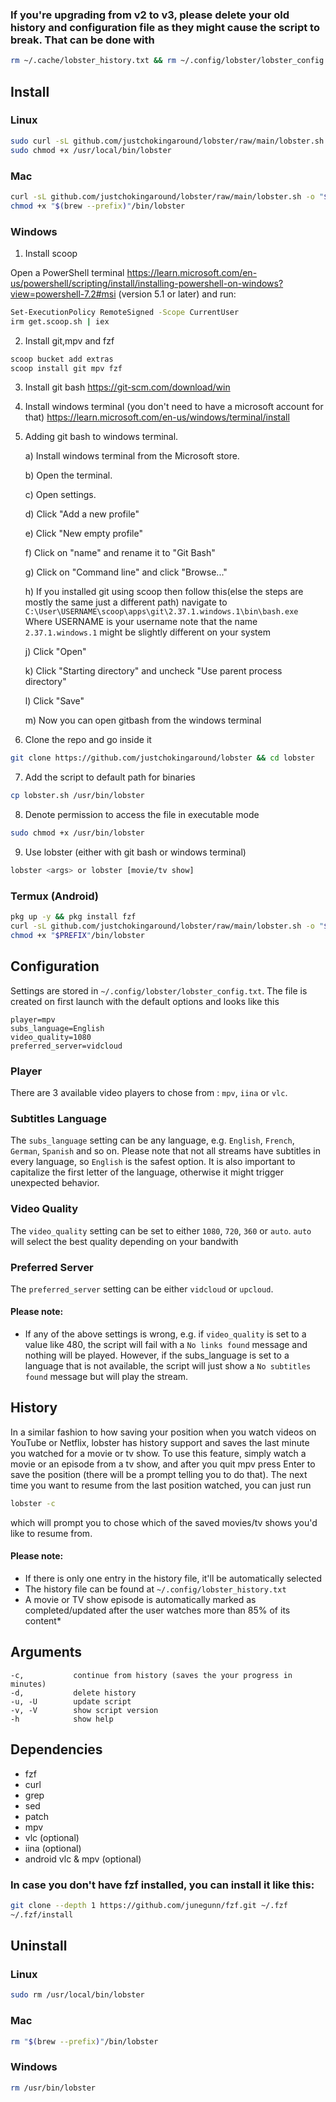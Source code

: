 ### If you're upgrading from v2 to v3, please delete your old history and configuration file as they might cause the script to break. That can be done with 
```sh
rm ~/.cache/lobster_history.txt && rm ~/.config/lobster/lobster_config.txt
```

## Install
### Linux
```sh
sudo curl -sL github.com/justchokingaround/lobster/raw/main/lobster.sh -o /usr/local/bin/lobster &&
sudo chmod +x /usr/local/bin/lobster
```

### Mac
```sh
curl -sL github.com/justchokingaround/lobster/raw/main/lobster.sh -o "$(brew --prefix)"/bin/lobster &&
chmod +x "$(brew --prefix)"/bin/lobster
```

### Windows
1. Install scoop


Open a PowerShell terminal https://learn.microsoft.com/en-us/powershell/scripting/install/installing-powershell-on-windows?view=powershell-7.2#msi (version 5.1 or later) and run:
```sh
Set-ExecutionPolicy RemoteSigned -Scope CurrentUser
irm get.scoop.sh | iex
```
2. Install git,mpv and fzf
```sh
scoop bucket add extras
scoop install git mpv fzf
```
3. Install git bash
https://git-scm.com/download/win
4. Install windows terminal (you don't need to have a microsoft account for that)
https://learn.microsoft.com/en-us/windows/terminal/install
5. Adding git bash to windows terminal.

   a) Install windows terminal from the Microsoft store.
   
   b) Open the terminal.
   
   c) Open settings.
   
   d) Click "Add a new profile"
   
   e) Click "New empty profile"
   
   f) Click on "name" and rename it to "Git Bash"
   
   g) Click on "Command line" and click "Browse..."
   
   h) If you installed git using scoop then follow this(else the steps are mostly  the same just a different path)
      navigate to `C:\User\USERNAME\scoop\apps\git\2.37.1.windows.1\bin\bash.exe`
      Where USERNAME is your username
      note that the name `2.37.1.windows.1` might be slightly different on your system
   
   j) Click "Open"
   
   k) Click "Starting directory" and uncheck "Use parent process directory"
   
   l) Click "Save"
   
   m) Now you can open gitbash from the windows terminal

6. Clone the repo and go inside it
```sh
git clone https://github.com/justchokingaround/lobster && cd lobster
```
7. Add the script to default path for binaries
```sh
cp lobster.sh /usr/bin/lobster
```

8. Denote permission to access the file in executable mode
```sh
sudo chmod +x /usr/bin/lobster
```

9. Use lobster (either with git bash or windows terminal)
```sh
lobster <args> or lobster [movie/tv show]
```

### Termux (Android)
```sh
pkg up -y && pkg install fzf
curl -sL github.com/justchokingaround/lobster/raw/main/lobster.sh -o "$PREFIX"/bin/lobster
chmod +x "$PREFIX"/bin/lobster
```

## Configuration
Settings are stored in `~/.config/lobster/lobster_config.txt`. The file is created on first launch with the default options and looks like this
```
player=mpv
subs_language=English
video_quality=1080
preferred_server=vidcloud
```

### Player
There are 3 available video players to chose from : `mpv`, `iina` or `vlc`.
### Subtitles Language
The `subs_language` setting can be any language, e.g. `English`, `French`, `German`, `Spanish` and so on. Please note that not all streams have subtitles in every language, so `English` is the safest option. It is also important to capitalize the first letter of the language, otherwise it might trigger unexpected behavior.
### Video Quality
The `video_quality` setting can be set to either `1080`, `720`, `360` or `auto`. `auto` will select the best quality depending on your bandwith
### Preferred Server
The `preferred_server` setting can be either `vidcloud` or `upcloud`.

#### Please note: 
* If any of the above settings is wrong, e.g. if `video_quality` is set to a value like 480, the script will fail with a `No links found` message and nothing will be played. However, if the subs_language is set to a language that is not available, the script will just show a `No subtitles found` message but will play the stream.

## History
In a similar fashion to how saving your position when you watch videos on YouTube or Netflix, lobster has history support and saves the last minute you watched for a movie or tv show. To use this feature, simply watch a movie or an episode from a tv show, and after you quit mpv press Enter to save the position (there will be a prompt telling you to do that). The next time you want to resume from the last position watched, you can just run 
```sh
lobster -c
```
which will prompt you to chose which of the saved movies/tv shows you'd like to resume from.

#### Please note:
* If there is only one entry in the history file, it'll be automatically selected
* The history file can be found at `~/.config/lobster_history.txt` 
* A movie or TV show episode is automatically marked as completed/updated after the user watches more than 85% of its content*

## Arguments
```
-c,           continue from history (saves the your progress in minutes)
-d,           delete history
-u, -U        update script
-v, -V        show script version
-h            show help
```

## Dependencies
- fzf 
- curl
- grep
- sed
- patch
- mpv
- vlc (optional)
- iina (optional)
- android vlc & mpv (optional)

### In case you don't have fzf installed, you can install it like this:
```sh
git clone --depth 1 https://github.com/junegunn/fzf.git ~/.fzf
~/.fzf/install
```

## Uninstall
### Linux
```sh
sudo rm /usr/local/bin/lobster
```

### Mac
```sh
rm "$(brew --prefix)"/bin/lobster
```

### Windows
```sh
rm /usr/bin/lobster
```
